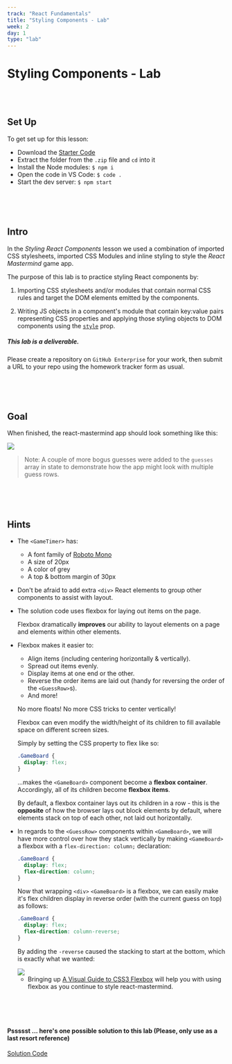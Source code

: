 ```yaml
---
track: "React Fundamentals"
title: "Styling Components - Lab"
week: 2
day: 1
type: "lab"
---
```



# Styling Components - Lab

<br>
<br>


## Set Up

To get set up for this lesson:

- Download the <a href="/downloads/react_fundamentals/intro-to-styling-react-components-lab/react-mastermind.zip" download>Starter Code</a>
- Extract the folder from the `.zip` file and `cd` into it
- Install the Node modules: `$ npm i`
- Open the code in VS Code: `$ code .`
- Start the dev server: `$ npm start`


<br>
<br>
<br>


## Intro

In the _Styling React Components_ lesson we used a combination of imported CSS stylesheets, imported CSS Modules and inline styling to style the _React Mastermind_ game app.

The purpose of this lab is to practice styling React components by:

1. Importing CSS stylesheets and/or modules that contain normal CSS rules and target the DOM elements emitted by the components.

2. Writing JS objects in a component's module that contain key:value pairs representing CSS properties and applying those styling objects to DOM components using the [`style`](https://facebook.github.io/react/docs/dom-elements.html#style) prop.

##### This lab is a deliverable.

Please create a repository on `GitHub Enterprise` for your work, then submit a URL to your repo using the homework tracker form as usual.


<br>
<br>
<br>



## Goal

When finished, the react-mastermind app should look something like this:

<img src="https://i.imgur.com/T4dN4UU.png">

> Note: A couple of more bogus guesses were added to the `guesses` array in state to demonstrate how the app might look with multiple guess rows. 

<br>
<br>
<br>



## Hints

- The `<GameTimer>` has:
	- A font family of [Roboto Mono](https://fonts.google.com/specimen/Roboto+Mono)
	- A size of 20px
	- A color of grey
	- A top & bottom margin of 30px

- Don't be afraid to add extra `<div>` React elements to group other components to assist with layout.

- The solution code uses flexbox for laying out items on the page.

	Flexbox dramatically **improves** our ability to layout elements on a page and elements within other elements.

- Flexbox makes it easier to:

	- Align items (including centering horizontally & vertically).
	- Spread out items evenly.
	- Display items at one end or the other.
	- Reverse the order items are laid out (handy for reversing the order of the `<GuessRow>`s).
	- And more!

	No more floats! No more CSS tricks to center vertically!

	Flexbox can even modify the width/height of its children to fill available space on different screen sizes.

	Simply by setting the CSS property to flex like so:
	
	```css
	.GameBoard {
	  display: flex;
	}
	```

	...makes the `<GameBoard>` component become a **flexbox container**. Accordingly, all of its children become **flexbox items**.

	By default, a flexbox container lays out its children in a row - this is the **opposite** of how the browser lays out block elements by default, where elements stack on top of each other, not laid out horizontally.

- In regards to the `<GuessRow>` components within `<GameBoard>`, we will have more control over how they stack vertically by making `<GameBoard>` a flexbox with a `flex-direction: column;` declaration:

	```css
	.GameBoard {
	  display: flex;
	  flex-direction: column;
	}
	```

	Now that wrapping `<div>` `<GameBoard>` is a flexbox, we can easily make it's flex children display in reverse order (with the current guess on top) as follows:

	```css
	.GameBoard {
	  display: flex;
	  flex-direction: column-reverse;
	}
	```

	By adding the `-reverse` caused the stacking to start at the bottom, which is exactly what we wanted:

	<img src="https://i.imgur.com/cNrGkdA.png">

	- Bringing up [A Visual Guide to CSS3 Flexbox](https://scotch.io/tutorials/a-visual-guide-to-css3-flexbox-properties?utm_content=bufferbb7b2&utm_medium=social&utm_source=twitter.com&utm_campaign=buffer#comments-section) will help you with using flexbox as you continue to style react-mastermind.

<br>
<br>
<br>



#### Pssssst ... here's one possible solution to this lab (Please, only use as a last resort reference) 

<a href="/downloads/react_fundamentals/intro-to-styling-react-components-lab-solution/react-mastermind.zip" download>Solution Code</a>